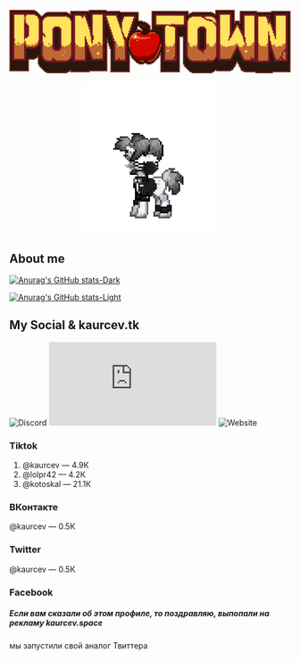 
<p align="center">
  <img src="logo-large-57d9b1947a.png">
</p>

<p align="center">
   <img src="no-no.gif" >
</p>

## About me

<p align="center">
  
[![Anurag's GitHub stats-Dark](https://github-readme-stats.vercel.app/api?username=kaurcev&show_icons=true&theme=dark#gh-dark-mode-only)](https://github.com/kaurcev/github-readme-stats#gh-dark-mode-only)
  
[![Anurag's GitHub stats-Light](https://github-readme-stats.vercel.app/api?username=kaurcev&show_icons=true&theme=default#gh-light-mode-only)](https://github.com/kaurcev/github-readme-stats#gh-light-mode-only)
  
</p>

## My Social & kaurcev.tk

<p align="center">
  
![Discord](https://img.shields.io/discord/888102048413937684?style=flat-square)
![Mozilla HTTP Observatory Grade](https://img.shields.io/mozilla-observatory/grade-score/kaurcev.tk?publish&style=flat-square)
![Website](https://img.shields.io/website?style=flat-square&url=https%3A%2F%2Fkaurcev.tk)
  
</p>

### Tiktok

1) @kaurcev — 4.9К
2) @lolpr42 — 4.2К
3) @kotoskal — 21.1К

### ВКонтакте

@kaurcev — 0.5К

### Twitter

@kaurcev — 0.5К

### Facebook

##### Если вам сказали об этом профиле, то поздравляю, выпопали на рекламу kaurcev.space

мы запустили свой аналог Твиттера

